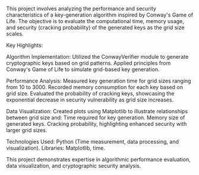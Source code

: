 This project involves analyzing the performance and security characteristics of a key-generation algorithm inspired by Conway's Game of Life. The objective is to evaluate the computational time, memory usage, and security (cracking probability) of the generated keys as the grid size scales.

Key Highlights:
  
  Algorithm Implementation:
    Utilized the ConwayVerifier module to generate cryptographic keys based on grid patterns.
    Applied principles from Conway's Game of Life to simulate grid-based key generation.
    
  Performance Analysis:
    Measured key generation time for grid sizes ranging from 10 to 3000.
    Recorded memory consumption for each key based on grid size.
    Evaluated the probability of cracking keys, showcasing the exponential decrease in security vulnerability as grid size increases.
 
  Data Visualization:
    Created plots using Matplotlib to illustrate relationships between grid size and:
    Time required for key generation.
    Memory size of generated keys.
    Cracking probability, highlighting enhanced security with larger grid sizes.
  
  Technologies Used:
    Python (Time measurement, data processing, and visualization).
    Libraries: Matplotlib, time.


This project demonstrates expertise in algorithmic performance evaluation, data visualization, and cryptographic security analysis.
